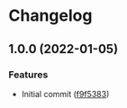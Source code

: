 # Changelog

## 1.0.0 (2022-01-05)


### Features

* Initial commit ([f9f5383](https://github.com/jacobsvante/tag-major-minor-action/commit/f9f5383640348bbfeb1dfa58b1e314b7d3167746))
